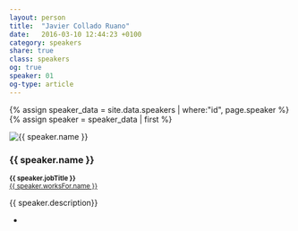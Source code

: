 ```yaml
---
layout: person
title:  "Javier Collado Ruano"
date:   2016-03-10 12:44:23 +0100
category: speakers
share: true
class: speakers
og: true
speaker: 01
og-type: article
---
```


{% assign speaker_data = site.data.speakers | where:"id", page.speaker %}
{% assign speaker = speaker_data | first %}
<div class="speaker">
	<div class="photo-wrapper rounded"><img src="/assets/img/speakers/{{ speaker.image }}" alt="{{ speaker.name }}" class="img-responsive"></div>
	<h3 class="name">{{ speaker.name }}</h3>
	<p class="text-alt"><small><strong>{{ speaker.jobTitle }}</strong><br/><a href="{{ speaker.worksFor.url }}" title="{{ speaker.worksFor.name }}">{{ speaker.worksFor.name }}</a></small></p>
	<p class="about text-left">{{ speaker.description}} </p>
	<ul class="speaker-socials">
		<li><a href="mailto:{{ speaker.email }}"><span class="fa fa-envelope"></span></a></li>
	</ul>
</div>